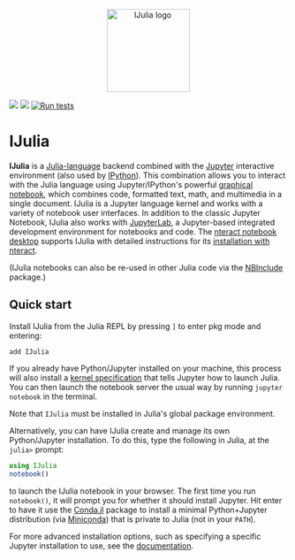 <div align="center"><img src="deps/ijulialogo.png" alt="IJulia logo" width="150"/></div>

[![](https://img.shields.io/badge/docs-stable-blue.svg)](https://JuliaLang.github.io/IJulia.jl/stable)
[![](https://img.shields.io/badge/docs-latest-blue.svg)](https://JuliaLang.github.io/IJulia.jl/dev)
[![Run tests](https://github.com/JuliaLang/IJulia.jl/actions/workflows/CI.yml/badge.svg)](https://github.com/JuliaLang/IJulia.jl/actions/workflows/CI.yml)

# IJulia

**IJulia** is a [Julia-language](http://julialang.org/) backend
combined with the [Jupyter](http://jupyter.org/) interactive
environment (also used by [IPython](http://ipython.org/)).  This
combination allows you to interact with the Julia language using
Jupyter/IPython's powerful [graphical
notebook](http://ipython.org/notebook.html), which combines code,
formatted text, math, and multimedia in a single document.
IJulia is a Jupyter language kernel and works with a variety of notebook
user interfaces. In addition to the classic Jupyter Notebook, IJulia
also works with [JupyterLab](https://jupyterlab.readthedocs.io/en/stable/), a Jupyter-based
integrated development environment for notebooks and code.
The [nteract notebook desktop](https://nteract.io/) supports IJulia with
detailed instructions for its [installation with nteract](https://nteract.io/kernels/julia).

(IJulia notebooks can also be re-used in other Julia code via
the [NBInclude](https://github.com/stevengj/NBInclude.jl) package.)

## Quick start

Install IJulia from the Julia REPL by pressing `]` to enter pkg mode and entering:

```
add IJulia
```

If you already have Python/Jupyter installed on your machine, this process will also install a
[kernel specification](https://jupyter-client.readthedocs.io/en/latest/kernels.html#kernelspecs)
that tells Jupyter how to launch Julia. You can then launch the notebook server the usual
way by running `jupyter notebook` in the terminal.

Note that `IJulia` must be installed in Julia's global package environment.

Alternatively, you can have IJulia create and manage its own Python/Jupyter installation.
To do this, type the following in Julia, at the `julia>` prompt:

```julia
using IJulia
notebook()
```

to launch the IJulia notebook in your browser.
The first time you run `notebook()`, it will prompt you
for whether it should install Jupyter.  Hit enter to
have it use the [Conda.jl](https://github.com/Luthaf/Conda.jl)
package to install a minimal Python+Jupyter distribution (via
[Miniconda](http://conda.pydata.org/docs/install/quick.html)) that is
private to Julia (not in your `PATH`).

For more advanced installation options, such as specifying a specific Jupyter
installation to use, see the [documentation](https://JuliaLang.github.io/IJulia.jl/stable).
